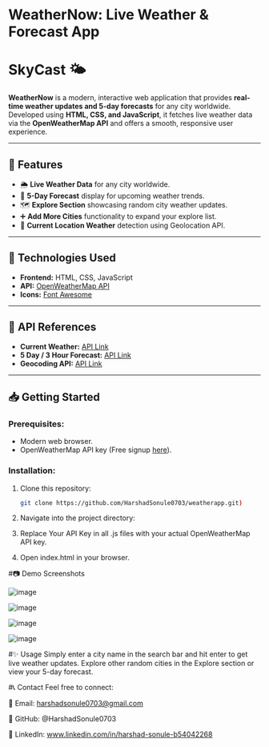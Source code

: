 # WeatherNow: Live Weather & Forecast App
# SkyCast 🌤️

**WeatherNow** is a modern, interactive web application that provides **real-time weather updates and 5-day forecasts** for any city worldwide. Developed using **HTML, CSS, and JavaScript**, it fetches live weather data via the **OpenWeatherMap API** and offers a smooth, responsive user experience.

---

## 📌 Features

- 🌦️ **Live Weather Data** for any city worldwide.
- 📅 **5-Day Forecast** display for upcoming weather trends.
- 🗺️ **Explore Section** showcasing random city weather updates.
- ➕ **Add More Cities** functionality to expand your explore list.
- 📍 **Current Location Weather** detection using Geolocation API.

---

## 🚀 Technologies Used

- **Frontend:** HTML, CSS, JavaScript
- **API:** [OpenWeatherMap API](https://openweathermap.org/)
- **Icons:** [Font Awesome](https://fontawesome.com/)

---

## 📖 API References

- **Current Weather:** [API Link](https://openweathermap.org/current)
- **5 Day / 3 Hour Forecast:** [API Link](https://openweathermap.org/forecast5)
- **Geocoding API:** [API Link](https://openweathermap.org/api/geocoding-api)

---

## 📥 Getting Started

### Prerequisites:
- Modern web browser.
- OpenWeatherMap API key (Free signup [here](https://home.openweathermap.org/api_keys)).

### Installation:
1. Clone this repository:
   ```bash
   git clone https://github.com/HarshadSonule0703/weatherapp.git)
   
2. Navigate into the project directory:

3. Replace Your API Key in all .js files with your actual OpenWeatherMap API key.

4. Open index.html in your browser.

#📷 Demo Screenshots

![image](https://github.com/user-attachments/assets/54d2e223-1242-4e04-8bcb-682ac6e8a879)

![image](https://github.com/user-attachments/assets/eda54af2-d056-4da4-a925-363f6d503c88)

![image](https://github.com/user-attachments/assets/7891b585-e011-4d02-aa30-bafc948aa1ac)

![image](https://github.com/user-attachments/assets/97654944-8a35-493f-9fbf-1e0dbf50abf1)


#✨ Usage
Simply enter a city name in the search bar and hit enter to get live weather updates. Explore other random cities in the Explore section or view your 5-day forecast.

#📞 Contact
Feel free to connect:

📧 Email: harshadsonule0703@gmail.com

🔗 GitHub: @HarshadSonule0703

🔗 LinkedIn: www.linkedin.com/in/harshad-sonule-b54042268

